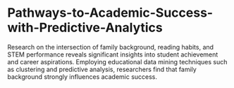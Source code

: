 # Pathways-to-Academic-Success-with-Predictive-Analytics
Research on the intersection of family background, reading habits, and STEM performance reveals significant insights into student achievement and career aspirations. Employing educational data mining techniques such as clustering and predictive analysis, researchers find that family background strongly influences academic success. 
